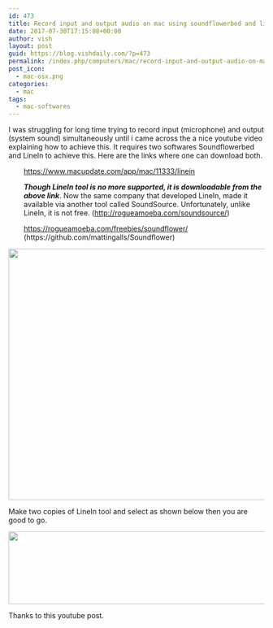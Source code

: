 ```yaml
---
id: 473
title: Record input and output audio on mac using soundflowerbed and linein
date: 2017-07-30T17:15:08+00:00
author: vish
layout: post
guid: https://blog.vishdaily.com/?p=473
permalink: /index.php/computers/mac/record-input-and-output-audio-on-mac-using-soundflowerbed-and-linein/
post_icon:
  - mac-osx.png
categories:
  - mac
tags:
  - mac-softwares
---
```

I was struggling for long time trying to record input (microphone) and output (system sound) simultaneously until i came across the a nice youtube video explaining how to achieve this. It requires two softwares Soundflowerbed and LineIn to achieve this. Here are the links where one can download both.

<p style="padding-left: 30px;">
  <a href="https://www.macupdate.com/app/mac/11333/linein">https://www.macupdate.com/app/mac/11333/linein</a>
</p>

<p style="padding-left: 30px;">
  <em><strong>Though LineIn tool is no more supported, it is downloadable from the above link</strong></em>. Now the same company that developed LineIn, made it available via another tool called SoundSource. Unfortunately, unlike LineIn, it is not free. (<a href="http://rogueamoeba.com/soundsource/">http://rogueamoeba.com/soundsource/</a>)
</p>

<p style="padding-left: 30px;">
  <a href="https://rogueamoeba.com/freebies/soundflower/">https://rogueamoeba.com/freebies/soundflower/</a> (https://github.com/mattingalls/Soundflower)
</p>

<img class="wp-image-474 size-full aligncenter" src="https://blog.vishdaily.com/wp-content/uploads/2017/07/soundflower-mac-sound-settings.jpg" alt="" width="663" height="495" srcset="https://blog.vishdaily.com/wp-content/uploads/2017/07/soundflower-mac-sound-settings.jpg 663w, https://blog.vishdaily.com/wp-content/uploads/2017/07/soundflower-mac-sound-settings-300x224.jpg 300w, https://blog.vishdaily.com/wp-content/uploads/2017/07/soundflower-mac-sound-settings-150x112.jpg 150w" sizes="(max-width: 663px) 100vw, 663px" /> 

Make two copies of LineIn tool and select as shown below then you are good to go.

<img class="wp-image-475 size-full aligncenter" src="https://blog.vishdaily.com/wp-content/uploads/2017/07/linein-tool-together-with-soundflower.jpg" alt="" width="904" height="143" srcset="https://blog.vishdaily.com/wp-content/uploads/2017/07/linein-tool-together-with-soundflower.jpg 904w, https://blog.vishdaily.com/wp-content/uploads/2017/07/linein-tool-together-with-soundflower-300x47.jpg 300w, https://blog.vishdaily.com/wp-content/uploads/2017/07/linein-tool-together-with-soundflower-768x121.jpg 768w, https://blog.vishdaily.com/wp-content/uploads/2017/07/linein-tool-together-with-soundflower-150x24.jpg 150w" sizes="(max-width: 904px) 100vw, 904px" /> 

Thanks to this youtube post.
